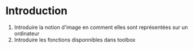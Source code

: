 # Introduction

1. Introduire la notion d'image en comment elles sont représentées sur un ordinateur
1. Introduire les fonctions disponnibles dans toolbox